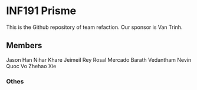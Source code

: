 # INF191 Prisme

This is the Github repository of team refaction. Our sponsor is Van Trinh.

## Members

Jason Han
Nihar Khare
Jeimeil Rey Rosal Mercado
Barath Vedantham
Nevin Quoc Vo
Zhehao Xie

### Othes

